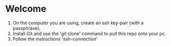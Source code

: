 # Welcome
1. On the computer you are using, create an ssh key-pair (with a 	passphrase).
2. Install Git and use the 'git clone' command to pull this repo 	onto your pc.
3. Follow the instructions 'ssh-connection'


